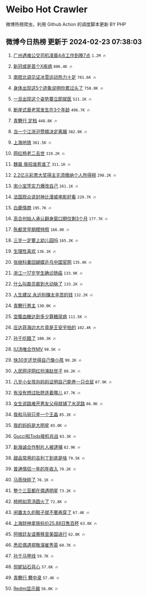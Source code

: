 # Weibo Hot Crawler 



微博热榜爬虫，利用 Github Action 的调度脚本更新 BY PHP 


## 微博今日热榜 更新于 2024-02-23 07:38:03 
1. [广州遇难公交司机凌晨4点工作到晚7点](https://s.weibo.com/weibo?q=%23%E5%B9%BF%E5%B7%9E%E9%81%87%E9%9A%BE%E5%85%AC%E4%BA%A4%E5%8F%B8%E6%9C%BA%E5%87%8C%E6%99%A84%E7%82%B9%E5%B7%A5%E4%BD%9C%E5%88%B0%E6%99%9A7%E7%82%B9%23&t=31&band_rank=1&Refer=top) `1.2M 🔥` 

1. [新冠或是首个X疾病](https://s.weibo.com/weibo?q=%23%E6%96%B0%E5%86%A0%E6%88%96%E6%98%AF%E9%A6%96%E4%B8%AAX%E7%96%BE%E7%97%85%23&t=31&band_rank=2&Refer=top) `806.4K 🔥` 

1. [南腔北调见证冰雪运动热力十足](https://s.weibo.com/weibo?q=%23%E5%8D%97%E8%85%94%E5%8C%97%E8%B0%83%E8%A7%81%E8%AF%81%E5%86%B0%E9%9B%AA%E8%BF%90%E5%8A%A8%E7%83%AD%E5%8A%9B%E5%8D%81%E8%B6%B3%23&t=31&band_rank=3&Refer=top) `781.6K 🔥` 

1. [身体出现这5个迹象说明你累过头了](https://s.weibo.com/weibo?q=%23%E8%BA%AB%E4%BD%93%E5%87%BA%E7%8E%B0%E8%BF%995%E4%B8%AA%E8%BF%B9%E8%B1%A1%E8%AF%B4%E6%98%8E%E4%BD%A0%E7%B4%AF%E8%BF%87%E5%A4%B4%E4%BA%86%23&t=31&band_rank=4&Refer=top) `758.0K 🔥` 

1. [一旦出现这个姿势要立即就医](https://s.weibo.com/weibo?q=%23%E4%B8%80%E6%97%A6%E5%87%BA%E7%8E%B0%E8%BF%99%E4%B8%AA%E5%A7%BF%E5%8A%BF%E8%A6%81%E7%AB%8B%E5%8D%B3%E5%B0%B1%E5%8C%BB%23&t=31&band_rank=5&Refer=top) `521.1K 🔥` 

1. [断崖式衰老常发生在3个年龄](https://s.weibo.com/weibo?q=%23%E6%96%AD%E5%B4%96%E5%BC%8F%E8%A1%B0%E8%80%81%E5%B8%B8%E5%8F%91%E7%94%9F%E5%9C%A83%E4%B8%AA%E5%B9%B4%E9%BE%84%23&t=31&band_rank=6&Refer=top) `496.7K 🔥` 

1. [青簪行 定档](https://s.weibo.com/weibo?q=%E9%9D%92%E7%B0%AA%E8%A1%8C%20%E5%AE%9A%E6%A1%A3&t=31&band_rank=7&Refer=top) `448.8K 🔥` 

1. [当一个江浙沪赘婿决定离婚](https://s.weibo.com/weibo?q=%23%E5%BD%93%E4%B8%80%E4%B8%AA%E6%B1%9F%E6%B5%99%E6%B2%AA%E8%B5%98%E5%A9%BF%E5%86%B3%E5%AE%9A%E7%A6%BB%E5%A9%9A%23&t=31&band_rank=8&Refer=top) `382.0K 🔥` 

1. [上海地铁](https://s.weibo.com/weibo?q=%E4%B8%8A%E6%B5%B7%E5%9C%B0%E9%93%81&t=31&band_rank=9&Refer=top) `361.5K 🔥` 

1. [网红杨老二去世](https://s.weibo.com/weibo?q=%23%E7%BD%91%E7%BA%A2%E6%9D%A8%E8%80%81%E4%BA%8C%E5%8E%BB%E4%B8%96%23&t=31&band_rank=10&Refer=top) `319.2K 🔥` 

1. [魏晨 我招谁惹谁了](https://s.weibo.com/weibo?q=%E9%AD%8F%E6%99%A8%20%E6%88%91%E6%8B%9B%E8%B0%81%E6%83%B9%E8%B0%81%E4%BA%86&t=31&band_rank=11&Refer=top) `311.1K 🔥` 

1. [2.2亿元彩票大奖得主无须缴纳个人所得税](https://s.weibo.com/weibo?q=%232.2%E4%BA%BF%E5%85%83%E5%BD%A9%E7%A5%A8%E5%A4%A7%E5%A5%96%E5%BE%97%E4%B8%BB%E6%97%A0%E9%A1%BB%E7%BC%B4%E7%BA%B3%E4%B8%AA%E4%BA%BA%E6%89%80%E5%BE%97%E7%A8%8E%23&t=31&band_rank=12&Refer=top) `298.2K 🔥` 

1. [宋小宝凭实力爆改自己](https://s.weibo.com/weibo?q=%23%E5%AE%8B%E5%B0%8F%E5%AE%9D%E5%87%AD%E5%AE%9E%E5%8A%9B%E7%88%86%E6%94%B9%E8%87%AA%E5%B7%B1%23&t=31&band_rank=13&Refer=top) `261.1K 🔥` 

1. [法国观众说封神比漫威电影好看](https://s.weibo.com/weibo?q=%23%E6%B3%95%E5%9B%BD%E8%A7%82%E4%BC%97%E8%AF%B4%E5%B0%81%E7%A5%9E%E6%AF%94%E6%BC%AB%E5%A8%81%E7%94%B5%E5%BD%B1%E5%A5%BD%E7%9C%8B%23&t=31&band_rank=14&Refer=top) `229.7K 🔥` 

1. [白鹿情商](https://s.weibo.com/weibo?q=%23%E7%99%BD%E9%B9%BF%E6%83%85%E5%95%86%23&t=31&band_rank=15&Refer=top) `195.7K 🔥` 

1. [高合创始人承认翻身窗口期仅剩3个月](https://s.weibo.com/weibo?q=%23%E9%AB%98%E5%90%88%E5%88%9B%E5%A7%8B%E4%BA%BA%E6%89%BF%E8%AE%A4%E7%BF%BB%E8%BA%AB%E7%AA%97%E5%8F%A3%E6%9C%9F%E4%BB%85%E5%89%A93%E4%B8%AA%E6%9C%88%23&t=31&band_rank=16&Refer=top) `177.7K 🔥` 

1. [陈都灵早期模特照](https://s.weibo.com/weibo?q=%23%E9%99%88%E9%83%BD%E7%81%B5%E6%97%A9%E6%9C%9F%E6%A8%A1%E7%89%B9%E7%85%A7%23&t=31&band_rank=17&Refer=top) `166.0K 🔥` 

1. [三岁一定要上幼儿园吗](https://s.weibo.com/weibo?q=%23%E4%B8%89%E5%B2%81%E4%B8%80%E5%AE%9A%E8%A6%81%E4%B8%8A%E5%B9%BC%E5%84%BF%E5%9B%AD%E5%90%97%23&t=31&band_rank=18&Refer=top) `165.3K 🔥` 

1. [生理性喜欢](https://s.weibo.com/weibo?q=%E7%94%9F%E7%90%86%E6%80%A7%E5%96%9C%E6%AC%A2&t=31&band_rank=19&Refer=top) `136.1K 🔥` 

1. [张继科重回蝴蝶乒乓中国官网](https://s.weibo.com/weibo?q=%23%E5%BC%A0%E7%BB%A7%E7%A7%91%E9%87%8D%E5%9B%9E%E8%9D%B4%E8%9D%B6%E4%B9%92%E4%B9%93%E4%B8%AD%E5%9B%BD%E5%AE%98%E7%BD%91%23&t=31&band_rank=20&Refer=top) `135.4K 🔥` 

1. [浙江一17岁学生确诊肠癌](https://s.weibo.com/weibo?q=%23%E6%B5%99%E6%B1%9F%E4%B8%8017%E5%B2%81%E5%AD%A6%E7%94%9F%E7%A1%AE%E8%AF%8A%E8%82%A0%E7%99%8C%23&t=31&band_rank=21&Refer=top) `133.9K 🔥` 

1. [什么叫裁员裁到大动脉了](https://s.weibo.com/weibo?q=%E4%BB%80%E4%B9%88%E5%8F%AB%E8%A3%81%E5%91%98%E8%A3%81%E5%88%B0%E5%A4%A7%E5%8A%A8%E8%84%89%E4%BA%86&t=31&band_rank=22&Refer=top) `133.2K 🔥` 

1. [人生建议 永远别赚太辛苦的钱](https://s.weibo.com/weibo?q=%E4%BA%BA%E7%94%9F%E5%BB%BA%E8%AE%AE%20%E6%B0%B8%E8%BF%9C%E5%88%AB%E8%B5%9A%E5%A4%AA%E8%BE%9B%E8%8B%A6%E7%9A%84%E9%92%B1&t=31&band_rank=23&Refer=top) `132.2K 🔥` 

1. [青簪行男主](https://s.weibo.com/weibo?q=%E9%9D%92%E7%B0%AA%E8%A1%8C%E7%94%B7%E4%B8%BB&t=31&band_rank=24&Refer=top) `130.0K 🔥` 

1. [空腹血糖达到多少算糖尿病](https://s.weibo.com/weibo?q=%E7%A9%BA%E8%85%B9%E8%A1%80%E7%B3%96%E8%BE%BE%E5%88%B0%E5%A4%9A%E5%B0%91%E7%AE%97%E7%B3%96%E5%B0%BF%E7%97%85&t=31&band_rank=25&Refer=top) `111.5K 🔥` 

1. [庄达菲海边大片竟是王安宇拍的](https://s.weibo.com/weibo?q=%23%E5%BA%84%E8%BE%BE%E8%8F%B2%E6%B5%B7%E8%BE%B9%E5%A4%A7%E7%89%87%E7%AB%9F%E6%98%AF%E7%8E%8B%E5%AE%89%E5%AE%87%E6%8B%8D%E7%9A%84%23&t=31&band_rank=26&Refer=top) `102.4K 🔥` 

1. [孙千吃醋了](https://s.weibo.com/weibo?q=%23%E5%AD%99%E5%8D%83%E5%90%83%E9%86%8B%E4%BA%86%23&t=31&band_rank=27&Refer=top) `100.3K 🔥` 

1. [IU汤唯合作MV](https://s.weibo.com/weibo?q=%23IU%E6%B1%A4%E5%94%AF%E5%90%88%E4%BD%9CMV%23&t=31&band_rank=28&Refer=top) `98.5K 🔥` 

1. [快30岁还觉得自己像小孩](https://s.weibo.com/weibo?q=%23%E5%BF%AB30%E5%B2%81%E8%BF%98%E8%A7%89%E5%BE%97%E8%87%AA%E5%B7%B1%E5%83%8F%E5%B0%8F%E5%AD%A9%23&t=31&band_rank=29&Refer=top) `90.2K 🔥` 

1. [人民网评网红扮演赵世子](https://s.weibo.com/weibo?q=%23%E4%BA%BA%E6%B0%91%E7%BD%91%E8%AF%84%E7%BD%91%E7%BA%A2%E6%89%AE%E6%BC%94%E8%B5%B5%E4%B8%96%E5%AD%90%23&t=31&band_rank=30&Refer=top) `88.2K 🔥` 

1. [八岁小女孩向妈妈证明自己能养一只仓鼠](https://s.weibo.com/weibo?q=%E5%85%AB%E5%B2%81%E5%B0%8F%E5%A5%B3%E5%AD%A9%E5%90%91%E5%A6%88%E5%A6%88%E8%AF%81%E6%98%8E%E8%87%AA%E5%B7%B1%E8%83%BD%E5%85%BB%E4%B8%80%E5%8F%AA%E4%BB%93%E9%BC%A0&t=31&band_rank=31&Refer=top) `87.9K 🔥` 

1. [有没有想过肚脐连着哪儿](https://s.weibo.com/weibo?q=%E6%9C%89%E6%B2%A1%E6%9C%89%E6%83%B3%E8%BF%87%E8%82%9A%E8%84%90%E8%BF%9E%E7%9D%80%E5%93%AA%E5%84%BF&t=31&band_rank=32&Refer=top) `87.7K 🔥` 

1. [女生说路难开男友父母就铺了水泥路](https://s.weibo.com/weibo?q=%23%E5%A5%B3%E7%94%9F%E8%AF%B4%E8%B7%AF%E9%9A%BE%E5%BC%80%E7%94%B7%E5%8F%8B%E7%88%B6%E6%AF%8D%E5%B0%B1%E9%93%BA%E4%BA%86%E6%B0%B4%E6%B3%A5%E8%B7%AF%23&t=31&band_rank=33&Refer=top) `86.9K 🔥` 

1. [我和马丽只差一个王晶](https://s.weibo.com/weibo?q=%E6%88%91%E5%92%8C%E9%A9%AC%E4%B8%BD%E5%8F%AA%E5%B7%AE%E4%B8%80%E4%B8%AA%E7%8E%8B%E6%99%B6&t=31&band_rank=34&Refer=top) `85.1K 🔥` 

1. [我的妈妈是大明星](https://s.weibo.com/weibo?q=%E6%88%91%E7%9A%84%E5%A6%88%E5%A6%88%E6%98%AF%E5%A4%A7%E6%98%8E%E6%98%9F&t=31&band_rank=35&Refer=top) `85.0K 🔥` 

1. [Gucci和Tods接机肖战](https://s.weibo.com/weibo?q=Gucci%E5%92%8CTods%E6%8E%A5%E6%9C%BA%E8%82%96%E6%88%98&t=31&band_rank=36&Refer=top) `83.3K 🔥` 

1. [新海诚合作制片人被逮捕](https://s.weibo.com/weibo?q=%23%E6%96%B0%E6%B5%B7%E8%AF%9A%E5%90%88%E4%BD%9C%E5%88%B6%E7%89%87%E4%BA%BA%E8%A2%AB%E9%80%AE%E6%8D%95%23&t=31&band_rank=37&Refer=top) `82.9K 🔥` 

1. [甜品常用的吉利丁到底是啥](https://s.weibo.com/weibo?q=%E7%94%9C%E5%93%81%E5%B8%B8%E7%94%A8%E7%9A%84%E5%90%89%E5%88%A9%E4%B8%81%E5%88%B0%E5%BA%95%E6%98%AF%E5%95%A5&t=31&band_rank=38&Refer=top) `79.5K 🔥` 

1. [普通情侣一年的年收入](https://s.weibo.com/weibo?q=%23%E6%99%AE%E9%80%9A%E6%83%85%E4%BE%A3%E4%B8%80%E5%B9%B4%E7%9A%84%E5%B9%B4%E6%94%B6%E5%85%A5%23&t=31&band_rank=39&Refer=top) `78.2K 🔥` 

1. [马燕快碎了](https://s.weibo.com/weibo?q=%E9%A9%AC%E7%87%95%E5%BF%AB%E7%A2%8E%E4%BA%86&t=31&band_rank=40&Refer=top) `76.1K 🔥` 

1. [整个三亚都在偶遇明星](https://s.weibo.com/weibo?q=%23%E6%95%B4%E4%B8%AA%E4%B8%89%E4%BA%9A%E9%83%BD%E5%9C%A8%E5%81%B6%E9%81%87%E6%98%8E%E6%98%9F%23&t=31&band_rank=41&Refer=top) `73.2K 🔥` 

1. [柿柿如意汤圆火了](https://s.weibo.com/weibo?q=%23%E6%9F%BF%E6%9F%BF%E5%A6%82%E6%84%8F%E6%B1%A4%E5%9C%86%E7%81%AB%E4%BA%86%23&t=31&band_rank=42&Refer=top) `72.8K 🔥` 

1. [闲置太久的鞋子就不要再穿了](https://s.weibo.com/weibo?q=%23%E9%97%B2%E7%BD%AE%E5%A4%AA%E4%B9%85%E7%9A%84%E9%9E%8B%E5%AD%90%E5%B0%B1%E4%B8%8D%E8%A6%81%E5%86%8D%E7%A9%BF%E4%BA%86%23&t=31&band_rank=43&Refer=top) `67.4K 🔥` 

1. [上海财神拿铁标价25.88日售百杯](https://s.weibo.com/weibo?q=%23%E4%B8%8A%E6%B5%B7%E8%B4%A2%E7%A5%9E%E6%8B%BF%E9%93%81%E6%A0%87%E4%BB%B725.88%E6%97%A5%E5%94%AE%E7%99%BE%E6%9D%AF%23&t=31&band_rank=44&Refer=top) `63.8K 🔥` 

1. [阿根廷友谊赛移至美国进行](https://s.weibo.com/weibo?q=%23%E9%98%BF%E6%A0%B9%E5%BB%B7%E5%8F%8B%E8%B0%8A%E8%B5%9B%E7%A7%BB%E8%87%B3%E7%BE%8E%E5%9B%BD%E8%BF%9B%E8%A1%8C%23&t=31&band_rank=45&Refer=top) `62.8K 🔥` 

1. [悉尼偶遇郑敬淏崔秀英](https://s.weibo.com/weibo?q=%23%E6%82%89%E5%B0%BC%E5%81%B6%E9%81%87%E9%83%91%E6%95%AC%E6%B7%8F%E5%B4%94%E7%A7%80%E8%8B%B1%23&t=31&band_rank=46&Refer=top) `60.7K 🔥` 

1. [孙千马甲线](https://s.weibo.com/weibo?q=%23%E5%AD%99%E5%8D%83%E9%A9%AC%E7%94%B2%E7%BA%BF%23&t=31&band_rank=47&Refer=top) `59.7K 🔥` 

1. [倪妮钻石背心](https://s.weibo.com/weibo?q=%23%E5%80%AA%E5%A6%AE%E9%92%BB%E7%9F%B3%E8%83%8C%E5%BF%83%23&t=31&band_rank=48&Refer=top) `57.6K 🔥` 

1. [青簪行 簪中录](https://s.weibo.com/weibo?q=%E9%9D%92%E7%B0%AA%E8%A1%8C%20%E7%B0%AA%E4%B8%AD%E5%BD%95&t=31&band_rank=49&Refer=top) `57.4K 🔥` 

1. [Redmi显示器](https://s.weibo.com/weibo?q=%23Redmi%E6%98%BE%E7%A4%BA%E5%99%A8%23&t=31&band_rank=50&Refer=top) `56.0K 🔥` 

